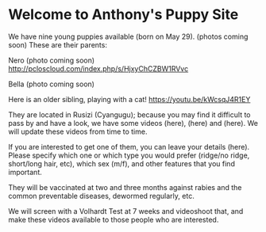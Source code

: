 # Welcome to Anthony's Puppy Site

We have nine young puppies available (born on May 29). (photos coming soon)
These are their parents:

Nero (photo coming soon)
http://pcloscloud.com/index.php/s/HjxyChCZBW1RVvc

Bella (photo coming soon)

Here is an older sibling, playing with a cat! 
https://youtu.be/kWcsqJ4R1EY

They are located in Rusizi (Cyangugu); because you may find it difficult to pass by and have a look, we have some videos (here), (here) and (here). We will update these videos from time to time.

If you are interested to get one of them, you can leave your details (here). Please specify which one or which type you would prefer (ridge/no ridge, short/long hair, etc), which sex (m/f), and other features that you find important.

They will be vaccinated at two and three months against rabies and the common preventable diseases, dewormed regularly,  etc. 

We will screen with a Volhardt Test at 7 weeks and videoshoot that, and make these videos available to those people who are interested.





